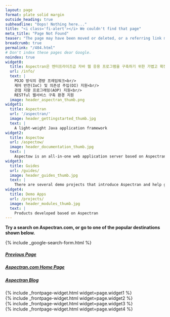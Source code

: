 ```yaml
---
layout: page
format: plate solid margin
outside_heading: true
subheadline: "Oops! Nothing here..."
title: "<i class='fi-alert'></i> We couldn't find that page"
meta_title: "Page Not Found"
teaser: "The page may have been moved or deleted, or a referring link may be incorrect."
breadcrumb: true
permalink: "/404.html"
# Don't index these pages dear Google.
noindex: true
widget0:
  title: Aspectran은 엔터프라이즈급 자바 웹 응용 프로그램을 구축하기 위한 가볍고 확장 가능한 프레임워크입니다.
  url: /info/
  text: |
    POJO 방식의 경량 프레임워크<br/>
    제어 반전(IoC) 및 의존성 주입(DI) 지원<br/>
    관점 지향 프로그래밍(AOP) 지원<br/>
    RESTful 웹서비스 구축 환경 지원
  image: header_aspectran_thumb.png
widget1:
  title: Aspectran
  url: '/aspectran/'
  image: header_gettingstarted_thumb.jpg
  text: |
    A light-weight Java application framework
widget2:
  title: Aspectow
  url: /aspectow/
  image: header_documentation_thumb.jpg
  text: |
    Aspectow is an all-in-one web application server based on Aspectran.
widget3:
  title: Guides
  url: /guides/
  image: header_guides_thumb.jpg
  text: |
    There are several demo projects that introduce Aspectran and help getting started with it.
widget4:
  title: Demo Apps
  url: /projects/
  image: header_modules_thumb.jpg
  text: |
    Products developed based on Aspectran
---
```


**Try a search on Aspectran.com, or go to one of the popular destinations shown below.**

{% include _google-search-form.html %}

<div class="grid-x grid-padding-x t30">
  <div class="medium-3 cell text-center t10">
    <div class="panel">
      <a href="javascript:history.back();"><h5><i class='fi-arrow-left'></i> Previous Page</h5></a>
    </div>
  </div>
  <div class="medium-6 cell text-center t10">
    <div class="panel">
      <a href="{{ site.baseurl }}/"><h5><i class='fi-home'></i> Aspectran.com Home Page</h5></a>
    </div>
  </div>
  <div class="medium-3 cell text-center t10">
    <div class="panel">
      <a href="{{ site.baseurl }}/blog/"><h5><i class='fi-map'></i> Aspectran Blog</h5></a>
    </div>
  </div>
</div>

<div class="grid-x grid-padding-x t50">
  <div class="medium-6 large-3 cell b10">
    {% include _frontpage-widget.html widget=page.widget1 %}
  </div>
  <div class="medium-6 large-3 cell b10">
    {% include _frontpage-widget.html widget=page.widget2 %}
  </div>
  <div class="medium-6 large-3 cell b10">
    {% include _frontpage-widget.html widget=page.widget3 %}
  </div>
  <div class="medium-6 large-3 cell b10">
    {% include _frontpage-widget.html widget=page.widget4 %}
  </div>
</div>
